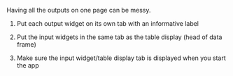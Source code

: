 Having all the outputs on one page can be messy.

1. Put each output widget on its own tab with an informative label

2. Put the input widgets in the same tab as the table display (head of data frame)

3. Make sure the input widget/table display tab is displayed when you start the app
